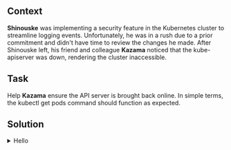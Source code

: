 ## Context

**Shinouske** was implementing a security feature in the Kubernetes cluster to streamline logging events. Unfortunately, he was in a rush due to a prior commitment and didn't have time to review the changes he made. After Shinouske left, his friend and colleague **Kazama** noticed that the kube-apiserver was down, rendering the cluster inaccessible.

## Task

Help **Kazama** ensure the API server is brought back online. In simple terms, the kubectl get pods command should function as expected.


## Solution

<details><summary>Hello</summary>


</details>



